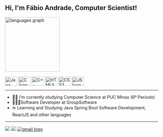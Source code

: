 ## Hi, I'm Fábio Andrade, Computer Scientist!

<div>
  <img src="https://github-readme-stats.vercel.app/api/top-langs?locale=en&hide_title=false&layout=compact&card_width=320&langs_count=5&theme=aura&hide_border=false&username=fabioacandrade" height="180" alt="languages graph"  />
</div>

<div style="display: inline_block"  ><br>
   <img align="center" alt="Java Icon" height="30" width="40" src="https://cdn.jsdelivr.net/gh/devicons/devicon/icons/java/java-original.svg" >

   <img  align="center" height="30" width="40" alt="C Icon" src="https://cdn.jsdelivr.net/gh/devicons/devicon/icons/c/c-line.svg"/>

   <img  align="center" height="30" width="40" alt="C++ Icon" src="https://cdn.jsdelivr.net/gh/devicons/devicon/icons/cplusplus/cplusplus-line.svg"/>
   
   <img  align="center" height="30" width="40" alt="HTML5 Icon" src="https://cdn.jsdelivr.net/gh/devicons/devicon/icons/html5/html5-plain-wordmark.svg" />
   
   <img  align="center" height="30" width="40" alt="CSS3 Icon" src="https://cdn.jsdelivr.net/gh/devicons/devicon/icons/css3/css3-plain-wordmark.svg" />   

   <img  align="center" height="30" width="40" alt="JS Icon" src="https://cdn.jsdelivr.net/gh/devicons/devicon/icons/javascript/javascript-plain.svg" />


 </div>

<hr>

- 👨‍💻 I’m currently studying Computer Science at PUC Minas (6º Período)
- 🧑🏻‍💻Software Developer at GroupSoftware
- ☕ Learning and Studying Java Spring Boot Software Development, ReactJS and other languages

<hr>
<div> 
 
  <a href="https://www.instagram.com/fabioacandrade/" target="_blank"><img src="https://img.shields.io/badge/-Instagram-%23E4405F?style=for-the-badge&logo=instagram&logoColor=white" target="_blank"></a>
  <a href="https://www.linkedin.com/in/f%C3%A1bio-ant%C3%B4nio-927230272/" target="_blank"><img src="https://img.shields.io/badge/-LinkedIn-%230077B5?style=for-the-badge&logo=linkedin&logoColor=white" target="_blank"></a> 
    <a href="mailto:fabioantoniocaldeiracaldeira@gmail.com" target="_blank">
    <img src="https://img.shields.io/static/v1?message=Gmail&logo=gmail&label=&color=D14836&logoColor=white&labelColor=&style=for-the-badge" alt="gmail logo"  />
  </a>
  
</div>
